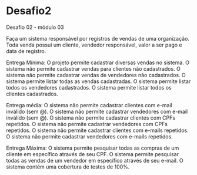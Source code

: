 # Desafio2
Desafio 02 - módulo 03 


Faça um sistema responsável por registros de vendas de uma organização. Toda venda possui um cliente, vendedor responsável, valor a ser pago e data de registro. 

Entrega Mínima:
O projeto permite cadastrar diversas vendas no sistema. 
O sistema não permite cadastrar vendas para clientes não cadastrados. 
O sistema não permite cadastrar vendas de vendedores não cadastrados.
O sistema permite listar todas as vendas cadastradas. 
O sistema permite listar todos os vendedores cadastrados. 
O sistema permite listar todos os clientes cadastrados. 

Entrega média: 
O sistema não permite cadastrar clientes com e-mail inválido (sem @). 
O sistema não permite cadastrar vendedores com e-mail inválido (sem @). 
O sistema não permite cadastrar clientes com CPFs repetidos. 
O sistema não permite cadastrar vendedores com CPFs repetidos. 
O sistema não permite cadastrar clientes com e-mails repetidos. 
O sistema não permite cadastrar vendedores com e-mails repetidos.

Entrega Máxima: 
O sistema permite pesquisar todas as compras de um cliente em específico através de seu CPF. 
O sistema permite pesquisar todas as vendas de um vendedor em específico através de seu e-mail. 
O sistema contém uma cobertura de testes de 100%.
